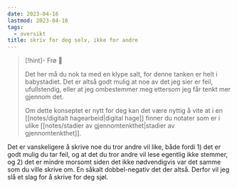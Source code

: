 ```yaml
---
date: 2023-04-16
lastmod: 2023-04-16
tags:
  - oversikt
title: skriv for deg selv, ikke for andre
---
```

> [!hint]- Frø  🌱
>
> Det her må du nok ta med en klype salt, for denne tanken er helt i babystadiet. Det er altså godt mulig at noe av det jeg sier er feil, ufullstendig, eller at jeg ombestemmer meg ettersom jeg får tenkt mer gjennom det.
> 
> Om dette konseptet er nytt for deg kan det være nyttig å vite at i en [[notes/digitalt hagearbeid|digital hage]] finner du notater som er i ulike [[notes/stadier av gjennomtenkthet|stadier av gjennomtenkthet]].

Det er vanskeligere å skrive noe du tror andre vil like, både fordi 1) det er godt mulig du tar feil, og at det du tror andre vil lese egentlig ikke stemmer, og 2) det er mindre morsomt siden det ikke nødvendigvis var det samme som du ville skrive om. En såkalt dobbel-negativ det der altså. Derfor vil jeg slå et slag for å skrive for deg sjøl.
